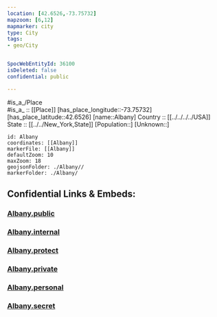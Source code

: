 ```yaml
---
location: [42.6526,-73.75732] 
mapzoom: [6,12] 
mapmarker: city 
type: City
tags:
- geo/City


SpocWebEntityId: 36100
isDeleted: false
confidential: public

---
```

#is_a_/Place  
#is_a_ :: [[Place]] 
[has_place_longitude::-73.75732] 
[has_place_latitude::42.6526] 
[name::Albany] 
Country :: [[../../../../USA]]  
State :: [[../../New_York,State]] 
[Population::] 
[Unknown::] 


```leaflet
id: Albany
coordinates: [[Albany]] 
markerFile: [[Albany]] 
defaultZoom: 10 
maxZoom: 18
geojsonFolder: ./Albany//
markerFolder: ./Albany/
```


## Confidential Links & Embeds: 

### [Albany.public](/_public/\Earth\Continent\America~North\USA\USA~Eastern\New_York,State\counties~New_YorkAlbany.public.md) 

### [Albany.internal](/_internal/\Earth\Continent\America~North\USA\USA~Eastern\New_York,State\counties~New_YorkAlbany.internal.md) 

### [Albany.protect](/_protect/\Earth\Continent\America~North\USA\USA~Eastern\New_York,State\counties~New_YorkAlbany.protect.md) 

### [Albany.private](/_private/\Earth\Continent\America~North\USA\USA~Eastern\New_York,State\counties~New_YorkAlbany.private.md) 

### [Albany.personal](/_personal/\Earth\Continent\America~North\USA\USA~Eastern\New_York,State\counties~New_YorkAlbany.personal.md) 

### [Albany.secret](/_secret/\Earth\Continent\America~North\USA\USA~Eastern\New_York,State\counties~New_YorkAlbany.secret.md)

